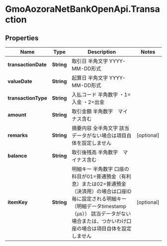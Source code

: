 # GmoAozoraNetBankOpenApi.Transaction

## Properties
Name | Type | Description | Notes
------------ | ------------- | ------------- | -------------
**transactionDate** | **String** | 取引日 半角文字 YYYY-MM-DD形式  | 
**valueDate** | **String** | 起算日 半角文字 YYYY-MM-DD形式  | 
**transactionType** | **String** | 入払コード 半角数字 ・1&#x3D;入金 ・2&#x3D;出金  | 
**amount** | **String** | 取引金額 半角数字　マイナス含む  | 
**remarks** | **String** | 摘要内容 全半角文字 該当データがない場合は項目自体を設定しません  | [optional] 
**balance** | **String** | 取引後残高 半角数字　マイナス含む  | 
**itemKey** | **String** | 明細キー 半角数字 口座の科目が01&#x3D;普通預金（有利息）または02&#x3D;普通預金（決済用）の場合は口座ID毎に設定される明細キー（明細データtimestamp（μs）） 該当データがない場合または、つかいわけ口座の場合は項目自体を設定しません | [optional] 


